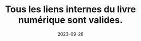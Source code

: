 ---
N: '147'
Rubrique: Liens
title: Tous les liens internes du livre numérique sont valides. 
detail: Tous les liens internes du site sont valides. 
abstract: 
categories: [" Liens"]
agrege: O4147-E051
opquast: '4 147'
indiceebook: '51'
description: "Règle n° 051"
weight:  051
actif: '1'
layout: rules
date: 2023-09-28
tags: ["", ""]
objectif: ["", ""]
Meo: [""]
Controle: ""
Author: "Opquast"
steps: ["", ""]
---